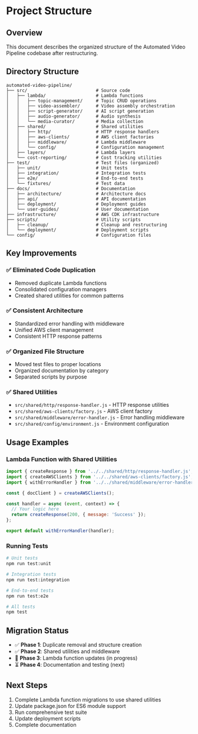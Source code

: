 # Project Structure

## Overview
This document describes the organized structure of the Automated Video Pipeline codebase after restructuring.

## Directory Structure

```
automated-video-pipeline/
├── src/                          # Source code
│   ├── lambda/                   # Lambda functions
│   │   ├── topic-management/     # Topic CRUD operations
│   │   ├── video-assembler/      # Video assembly orchestration
│   │   ├── script-generator/     # AI script generation
│   │   ├── audio-generator/      # Audio synthesis
│   │   └── media-curator/        # Media collection
│   ├── shared/                   # Shared utilities
│   │   ├── http/                 # HTTP response handlers
│   │   ├── aws-clients/          # AWS client factories
│   │   ├── middleware/           # Lambda middleware
│   │   └── config/               # Configuration management
│   ├── layers/                   # Lambda layers
│   └── cost-reporting/           # Cost tracking utilities
├── test/                         # Test files (organized)
│   ├── unit/                     # Unit tests
│   ├── integration/              # Integration tests
│   ├── e2e/                      # End-to-end tests
│   └── fixtures/                 # Test data
├── docs/                         # Documentation
│   ├── architecture/             # Architecture docs
│   ├── api/                      # API documentation
│   ├── deployment/               # Deployment guides
│   └── user-guides/              # User documentation
├── infrastructure/               # AWS CDK infrastructure
├── scripts/                      # Utility scripts
│   ├── cleanup/                  # Cleanup and restructuring
│   └── deployment/               # Deployment scripts
└── config/                       # Configuration files
```

## Key Improvements

### ✅ Eliminated Code Duplication
- Removed duplicate Lambda functions
- Consolidated configuration managers
- Created shared utilities for common patterns

### ✅ Consistent Architecture
- Standardized error handling with middleware
- Unified AWS client management
- Consistent HTTP response patterns

### ✅ Organized File Structure
- Moved test files to proper locations
- Organized documentation by category
- Separated scripts by purpose

### ✅ Shared Utilities
- `src/shared/http/response-handler.js` - HTTP response utilities
- `src/shared/aws-clients/factory.js` - AWS client factory
- `src/shared/middleware/error-handler.js` - Error handling middleware
- `src/shared/config/environment.js` - Environment configuration

## Usage Examples

### Lambda Function with Shared Utilities
```javascript
import { createResponse } from '../../shared/http/response-handler.js';
import { createAWSClients } from '../../shared/aws-clients/factory.js';
import { withErrorHandler } from '../../shared/middleware/error-handler.js';

const { docClient } = createAWSClients();

const handler = async (event, context) => {
  // Your logic here
  return createResponse(200, { message: 'Success' });
};

export default withErrorHandler(handler);
```

### Running Tests
```bash
# Unit tests
npm run test:unit

# Integration tests  
npm run test:integration

# End-to-end tests
npm run test:e2e

# All tests
npm test
```

## Migration Status

- ✅ **Phase 1**: Duplicate removal and structure creation
- ✅ **Phase 2**: Shared utilities and middleware
- 🔄 **Phase 3**: Lambda function updates (in progress)
- ⏳ **Phase 4**: Documentation and testing (next)

## Next Steps

1. Complete Lambda function migrations to use shared utilities
2. Update package.json for ES6 module support
3. Run comprehensive test suite
4. Update deployment scripts
5. Complete documentation
